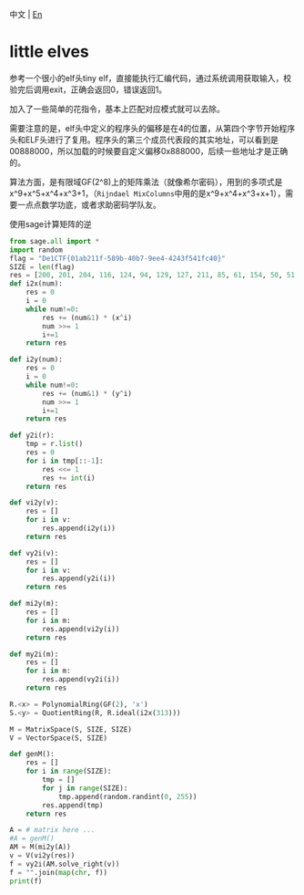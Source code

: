 中文 | [En](./writeup_en.md)

# little elves

参考一个很小的elf头tiny elf，直接能执行汇编代码，通过系统调用获取输入，校验完后调用exit，正确会返回0，错误返回1。

加入了一些简单的花指令，基本上匹配对应模式就可以去除。

需要注意的是，elf头中定义的程序头的偏移是在4的位置，从第四个字节开始程序头和ELF头进行了复用。程序头的第三个成员代表段的其实地址，可以看到是00888000，所以加载的时候要自定义偏移0x888000，后续一些地址才是正确的。

算法方面，是有限域GF(2^8)上的矩阵乘法（就像希尔密码），用到的多项式是x^9+x^5+x^4+x^3+1，（`Rijndael MixColumns`中用的是x^9+x^4+x^3+x+1），需要一点点数学功底，或者求助密码学队友。

使用sage计算矩阵的逆

```python
from sage.all import *
import random
flag = "De1CTF{01ab211f-589b-40b7-9ee4-4243f541fc40}"
SIZE = len(flag)
res = [200, 201, 204, 116, 124, 94, 129, 127, 211, 85, 61, 154, 50, 51, 27, 28, 19, 134, 121, 70, 100, 219, 1, 132, 93, 252, 152, 87, 32, 171, 228, 156, 43, 98, 203, 2, 24, 63, 215, 186, 201, 128, 103, 52]
def i2x(num):
    res = 0
    i = 0
    while num!=0:
        res += (num&1) * (x^i)
        num >>= 1
        i+=1
    return res

def i2y(num):
    res = 0
    i = 0
    while num!=0:
        res += (num&1) * (y^i)
        num >>= 1
        i+=1
    return res

def y2i(r):
    tmp = r.list()
    res = 0
    for i in tmp[::-1]:
        res <<= 1
        res += int(i)
    return res

def vi2y(v):
    res = []
    for i in v:
        res.append(i2y(i))
    return res

def vy2i(v):
    res = []
    for i in v:
        res.append(y2i(i))
    return res

def mi2y(m):
    res = []
    for i in m:
        res.append(vi2y(i))
    return res

def my2i(m):
    res = []
    for i in m:
        res.append(vy2i(i))
    return res

R.<x> = PolynomialRing(GF(2), 'x')
S.<y> = QuotientRing(R, R.ideal(i2x(313)))

M = MatrixSpace(S, SIZE, SIZE)
V = VectorSpace(S, SIZE)

def genM():
    res = []
    for i in range(SIZE):
        tmp = []
        for j in range(SIZE):
            tmp.append(random.randint(0, 255))
        res.append(tmp)
    return res

A = # matrix here ...
#A = genM()
AM = M(mi2y(A))
v = V(vi2y(res))
f = vy2i(AM.solve_right(v))
f = "".join(map(chr, f))
print(f)
```

